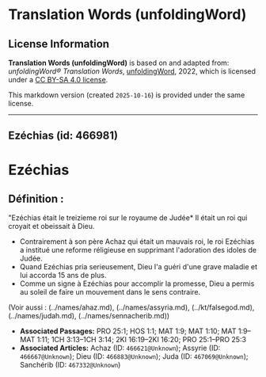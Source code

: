 # Translation Words (unfoldingWord)

## License Information

**Translation Words (unfoldingWord)** is based on and adapted from: _unfoldingWord® Translation Words_, [unfoldingWord](https://unfoldingword.org/utw), 2022, which is licensed under a [CC BY-SA 4.0 license](https://creativecommons.org/licenses/by-sa/4.0/legalcode.en).

This markdown version (created `2025-10-16`) is provided under the same license.



--------------------------------

## Ezéchias (id: 466981)

Ezéchias
========

Définition :
------------

"Ezéchias était le treizieme roi sur le royaume de Judée\* Il était un roi qui croyait et obeissait à Dieu.

* Contrairement à son père Achaz qui était un mauvais roi, le roi Ezéchias a institué une reforme réligieuse en supprimant l'adoration des idoles de Judée.
* Quand Ezéchias pria serieusement, Dieu l'a guéri d'une grave maladie et lui accorda 15 ans de plus.
* Comme un signe à Ezéchias pour accomplir la promesse, Dieu a permis au soleil de faire un mouvement dans le sens contraire.

(Voir aussi : (../names/ahaz.md), (../names/assyria.md), (../kt/falsegod.md), (../names/judah.md), (../names/sennacherib.md))

* **Associated Passages:** PRO 25:1; HOS 1:1; MAT 1:9; MAT 1:10; MAT 1:9–MAT 1:11; 1CH 3:13–1CH 3:14; 2KI 16:19–2KI 16:20; PRO 25:1–PRO 25:3
* **Associated Articles:** Achaz (ID: `466621@Unknown`); Assyrie (ID: `466667@Unknown`); Dieu (ID: `466883@Unknown`); Juda (ID: `467069@Unknown`); Sanchérib (ID: `467332@Unknown`)

